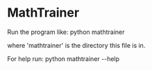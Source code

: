 MathTrainer
====================================

Run the program like:
python mathtrainer

where 'mathtrainer' is the directory this file is in.

For help run:
python mathtrainer --help
